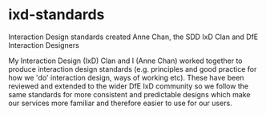 # ixd-standards
Interaction Design standards created Anne Chan, the SDD IxD Clan and DfE Interaction Designers

My Interaction Design (IxD) Clan and I (Anne Chan) worked together to produce interaction design standards (e.g. principles and good practice for how we 'do' interaction design, ways of working etc). These have been reviewed and extended to the wider DfE IxD community so we follow the same standards for more consistent and predictable designs which make our services more familiar and therefore easier to use for our users.
